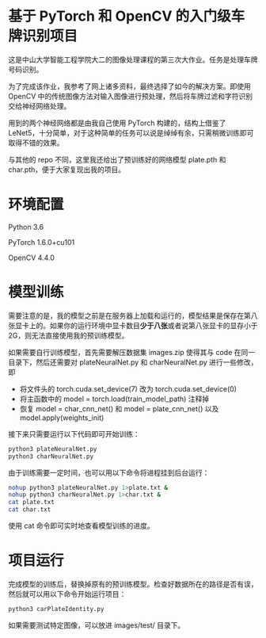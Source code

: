 # 基于 PyTorch 和 OpenCV 的入门级车牌识别项目

这是中山大学智能工程学院大二的图像处理课程的第三次大作业。任务是处理车牌号码识别。

为了完成该作业，我参考了网上诸多资料，最终选择了如今的解决方案。即使用 OpenCV 中的传统图像方法对输入图像进行预处理，然后将车牌过滤和字符识别交给神经网络处理。

用到的两个神经网络都是由我自己使用 PyTorch 构建的，结构上借鉴了 LeNet5，十分简单，对于这种简单的任务可以说是绰绰有余，只需稍微训练即可取得不错的效果。

与其他的 repo 不同，这里我还给出了预训练好的网络模型 plate.pth 和 char.pth，便于大家复现出我的项目。

# 环境配置

Python 3.6

PyTorch 1.6.0+cu101

OpenCV 4.4.0

# 模型训练

需要注意的是，我的模型之前是在服务器上加载和运行的，模型结果是保存在第八张显卡上的。如果你的运行环境中显卡数目**少于八张**或者说第八张显卡的显存小于2G，则无法直接使用我的预训练模型。

如果需要自行训练模型，首先需要解压数据集 images.zip 使得其与 code 在同一目录下，然后还需要对 plateNeuralNet.py 和 charNeuralNet.py 进行一些修改，即

* 将文件头的 torch.cuda.set_device(7) 改为 torch.cuda.set_device(0)
* 将主函数中的 model = torch.load(train_model_path) 注释掉
* 恢复 model = char_cnn_net() 和 model = plate_cnn_net() 以及 model.apply(weights_init)

接下来只需要运行以下代码即可开始训练：

```bash
python3 plateNeuralNet.py
python3 charNeuralNet.py
```

由于训练需要一定时间，也可以用以下命令将进程挂到后台运行：

```bash
nohup python3 plateNeuralNet.py 1>plate.txt &
nohup python3 charNeuralNet.py 1>char.txt &
cat plate.txt
cat char.txt
```

使用 cat 命令即可实时地查看模型训练的进度。

# 项目运行

完成模型的训练后，替换掉原有的预训练模型。检查好数据所在的路径是否有误，然后就可以用以下命令开始运行项目：

```bash
python3 carPlateIdentity.py
```

如果需要测试特定图像，可以放进 images/test/ 目录下。